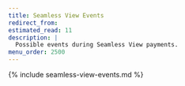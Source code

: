 ```yaml
---
title: Seamless View Events
redirect_from:
estimated_read: 11
description: |
  Possible events during Seamless View payments.
menu_order: 2500
---
```


{% include seamless-view-events.md %}